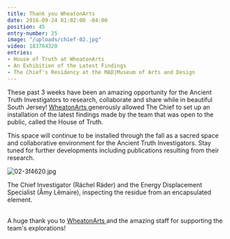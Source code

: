 ```yaml
---
title: Thank you WheatonArts
date: 2016-09-24 01:02:00 -04:00
position: 45
entry-number: 25
image: "/uploads/chief-02.jpg"
video: 183764320
entries:
- House of Truth at WheatonArts
- An Exhibition of the Latest Findings
- The Chief's Residency at the MAD|Museum of Arts and Design
---
```


These past 3 weeks have been an amazing opportunity for the Ancient Truth Investigators to research, collaborate and share while in beautiful South Jersey! [WheatonArts   ](http://www.wheatonarts.org/)generously allowed The Chief to set up an installation of the latest findings made by the team that was open to the public, called the House of Truth.

This space will continue to be installed through the fall as a sacred space and collaborative environment for the Ancient Truth Investigators. Stay tuned for further developments including publications resulting from their research.

![02-3f4620.jpg](/uploads/02-3f4620.jpg)

The Chief Investigator (Ráchel Räder) and the Energy Displacement Specialist (Åmy Lêmaire), inspecting the residue from an encapsulated element.

\
A huge thank you to [WheatonArts ](http://www.wheatonarts.org/)and the amazing staff for supporting the team's explorations!
